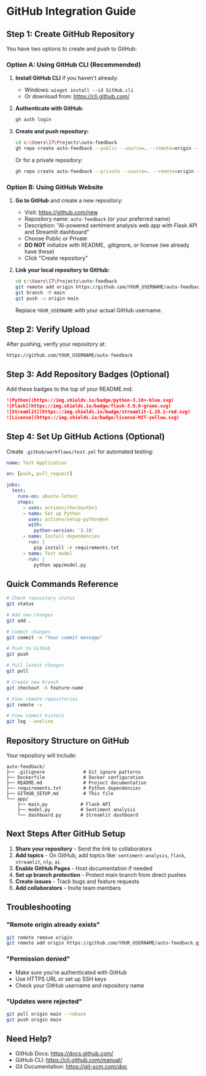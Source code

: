 # GitHub Integration Guide

## Step 1: Create GitHub Repository

You have two options to create and push to GitHub:

### Option A: Using GitHub CLI (Recommended)

1. **Install GitHub CLI** if you haven't already:
   - Windows: `winget install --id GitHub.cli`
   - Or download from: https://cli.github.com/

2. **Authenticate with GitHub:**
   ```bash
   gh auth login
   ```

3. **Create and push repository:**
   ```bash
   cd c:\Users\I7\Projects\auto-feedback
   gh repo create auto-feedback --public --source=. --remote=origin --push
   ```

   Or for a private repository:
   ```bash
   gh repo create auto-feedback --private --source=. --remote=origin --push
   ```

### Option B: Using GitHub Website

1. **Go to GitHub** and create a new repository:
   - Visit: https://github.com/new
   - Repository name: `auto-feedback` (or your preferred name)
   - Description: "AI-powered sentiment analysis web app with Flask API and Streamlit dashboard"
   - Choose Public or Private
   - **DO NOT** initialize with README, .gitignore, or license (we already have these)
   - Click "Create repository"

2. **Link your local repository to GitHub:**
   ```bash
   cd c:\Users\I7\Projects\auto-feedback
   git remote add origin https://github.com/YOUR_USERNAME/auto-feedback.git
   git branch -M main
   git push -u origin main
   ```

   Replace `YOUR_USERNAME` with your actual GitHub username.

## Step 2: Verify Upload

After pushing, verify your repository at:
```
https://github.com/YOUR_USERNAME/auto-feedback
```

## Step 3: Add Repository Badges (Optional)

Add these badges to the top of your README.md:

```markdown
![Python](https://img.shields.io/badge/python-3.10+-blue.svg)
![Flask](https://img.shields.io/badge/flask-3.0.0-green.svg)
![Streamlit](https://img.shields.io/badge/streamlit-1.28.1-red.svg)
![License](https://img.shields.io/badge/license-MIT-yellow.svg)
```

## Step 4: Set Up GitHub Actions (Optional)

Create `.github/workflows/test.yml` for automated testing:

```yaml
name: Test Application

on: [push, pull_request]

jobs:
  test:
    runs-on: ubuntu-latest
    steps:
      - uses: actions/checkout@v3
      - name: Set up Python
        uses: actions/setup-python@v4
        with:
          python-version: '3.10'
      - name: Install dependencies
        run: |
          pip install -r requirements.txt
      - name: Test model
        run: |
          python app/model.py
```

## Quick Commands Reference

```bash
# Check repository status
git status

# Add new changes
git add .

# Commit changes
git commit -m "Your commit message"

# Push to GitHub
git push

# Pull latest changes
git pull

# Create new branch
git checkout -b feature-name

# View remote repositories
git remote -v

# View commit history
git log --oneline
```

## Repository Structure on GitHub

Your repository will include:
```
auto-feedback/
├── .gitignore              # Git ignore patterns
├── Dockerfile              # Docker configuration
├── README.md               # Project documentation
├── requirements.txt        # Python dependencies
├── GITHUB_SETUP.md         # This file
└── app/
    ├── main.py            # Flask API
    ├── model.py           # Sentiment analysis
    └── dashboard.py       # Streamlit dashboard
```

## Next Steps After GitHub Setup

1. **Share your repository** - Send the link to collaborators
2. **Add topics** - On GitHub, add topics like: `sentiment-analysis`, `flask`, `streamlit`, `nlp`, `ai`
3. **Enable GitHub Pages** - Host documentation if needed
4. **Set up branch protection** - Protect main branch from direct pushes
5. **Create issues** - Track bugs and feature requests
6. **Add collaborators** - Invite team members

## Troubleshooting

### "Remote origin already exists"
```bash
git remote remove origin
git remote add origin https://github.com/YOUR_USERNAME/auto-feedback.git
```

### "Permission denied"
- Make sure you're authenticated with GitHub
- Use HTTPS URL or set up SSH keys
- Check your GitHub username and repository name

### "Updates were rejected"
```bash
git pull origin main --rebase
git push origin main
```

## Need Help?

- GitHub Docs: https://docs.github.com/
- GitHub CLI: https://cli.github.com/manual/
- Git Documentation: https://git-scm.com/doc

